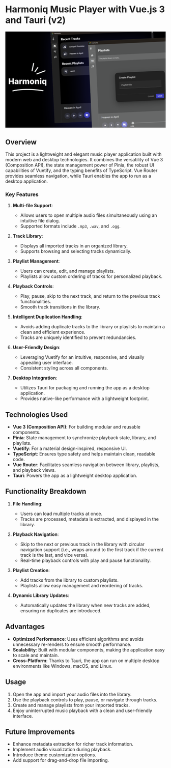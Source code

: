 # Harmoniq Music Player with Vue.js 3 and Tauri (v2)

![Harmoniq Cover](src/assets/images/poster-1.jpeg)

## Overview
This project is a lightweight and elegant music player application built with modern web and desktop technologies. It combines the versatility of Vue 3 (Composition API), the state management power of Pinia, the robust UI capabilities of Vuetify, and the typing benefits of TypeScript. Vue Router provides seamless navigation, while Tauri enables the app to run as a desktop application.

### Key Features
1. **Multi-file Support**:
    - Allows users to open multiple audio files simultaneously using an intuitive file dialog.
    - Supported formats include `.mp3`, `.wav`, and `.ogg`.

2. **Track Library**:
    - Displays all imported tracks in an organized library.
    - Supports browsing and selecting tracks dynamically.

3. **Playlist Management**:
    - Users can create, edit, and manage playlists.
    - Playlists allow custom ordering of tracks for personalized playback.

4. **Playback Controls**:
    - Play, pause, skip to the next track, and return to the previous track functionalities.
    - Smooth track transitions in the library.

5. **Intelligent Duplication Handling**:
    - Avoids adding duplicate tracks to the library or playlists to maintain a clean and efficient experience.
    - Tracks are uniquely identified to prevent redundancies.

6. **User-Friendly Design**:
    - Leveraging Vuetify for an intuitive, responsive, and visually appealing user interface.
    - Consistent styling across all components.

7. **Desktop Integration**:
    - Utilizes Tauri for packaging and running the app as a desktop application.
    - Provides native-like performance with a lightweight footprint.

## Technologies Used
- **Vue 3 (Composition API)**: For building modular and reusable components.
- **Pinia**: State management to synchronize playback state, library, and playlists.
- **Vuetify**: For a material design-inspired, responsive UI.
- **TypeScript**: Ensures type safety and helps maintain clean, readable code.
- **Vue Router**: Facilitates seamless navigation between library, playlists, and playback views.
- **Tauri**: Powers the app as a lightweight desktop application.

## Functionality Breakdown
1. **File Handling**:
    - Users can load multiple tracks at once.
    - Tracks are processed, metadata is extracted, and displayed in the library.

2. **Playback Navigation**:
    - Skip to the next or previous track in the library with circular navigation support (i.e., wraps around to the first track if the current track is the last, and vice versa).
    - Real-time playback controls with play and pause functionality.

3. **Playlist Creation**:
    - Add tracks from the library to custom playlists.
    - Playlists allow easy management and reordering of tracks.

4. **Dynamic Library Updates**:
    - Automatically updates the library when new tracks are added, ensuring no duplicates are introduced.

## Advantages
- **Optimized Performance**: Uses efficient algorithms and avoids unnecessary re-renders to ensure smooth performance.
- **Scalability**: Built with modular components, making the application easy to scale and maintain.
- **Cross-Platform**: Thanks to Tauri, the app can run on multiple desktop environments like Windows, macOS, and Linux.

## Usage
1. Open the app and import your audio files into the library.
2. Use the playback controls to play, pause, or navigate through tracks.
3. Create and manage playlists from your imported tracks.
4. Enjoy uninterrupted music playback with a clean and user-friendly interface.

## Future Improvements
- Enhance metadata extraction for richer track information.
- Implement audio visualization during playback.
- Introduce theme customization options.
- Add support for drag-and-drop file importing.
